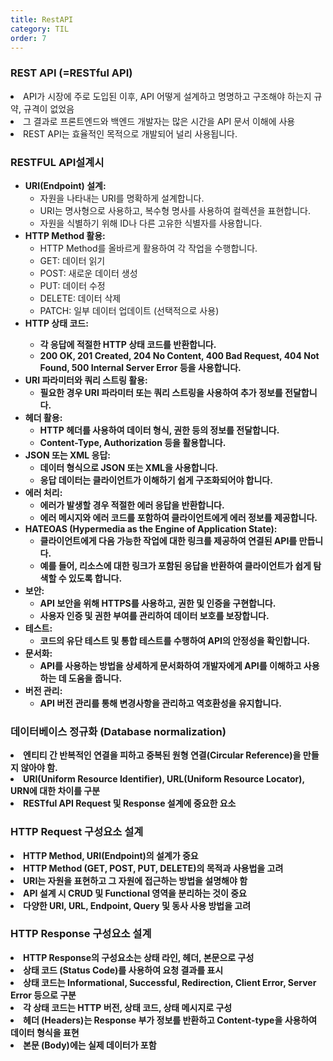 ```yaml
---
title: RestAPI
category: TIL
order: 7
---
```


### REST API (=RESTful API)

<div class="content-box">
<li> API가 시장에 주로 도입된 이후, API 어떻게 설계하고 명명하고 구조해야 하는지 규약, 규격이 없었음</li>
<li> 그 결과로 프론트엔드와 백엔드 개발자는 많은 시간을 API 문서 이해에 사용</li>
<li> REST API는 효율적인 목적으로 개발되어 널리 사용됩니다. </li>
</div>

### RESTFUL API설계시 

<ul>
  <li><strong>URI(Endpoint) 설계:</strong>
    <ul>
      <li>자원을 나타내는 URI를 명확하게 설계합니다.</li>
      <li>URI는 명사형으로 사용하고, 복수형 명사를 사용하여 컬렉션을 표현합니다.</li>
      <li>자원을 식별하기 위해 ID나 다른 고유한 식별자를 사용합니다.</li>
    </ul>
  </li>
  <li><strong>HTTP Method 활용:</strong>
    <ul>
      <li>HTTP Method를 올바르게 활용하여 각 작업을 수행합니다.</li>
      <li>GET: 데이터 읽기</li>
      <li>POST: 새로운 데이터 생성</li>
      <li>PUT: 데이터 수정</li>
      <li>DELETE: 데이터 삭제</li>
      <li>PATCH: 일부 데이터 업데이트 (선택적으로 사용)</li>
    </ul>
  </li>
  <li><strong>HTTP 상태 코드:</sㅎtrong>
    <ul>
      <li>각 응답에 적절한 HTTP 상태 코드를 반환합니다.</li>
      <li>200 OK, 201 Created, 204 No Content, 400 Bad Request, 404 Not Found, 500 Internal Server Error 등을 사용합니다.</li>
    </ul>
  </li>
  <li><strong>URI 파라미터와 쿼리 스트링 활용:</strong>
    <ul>
      <li>필요한 경우 URI 파라미터 또는 쿼리 스트링을 사용하여 추가 정보를 전달합니다.</li>
    </ul>
  </li>
  <li><strong>헤더 활용:</strong>
    <ul>
      <li>HTTP 헤더를 사용하여 데이터 형식, 권한 등의 정보를 전달합니다.</li>
      <li>Content-Type, Authorization 등을 활용합니다.</li>
    </ul>
  </li>
  <li><strong>JSON 또는 XML 응답:</strong>
    <ul>
      <li>데이터 형식으로 JSON 또는 XML을 사용합니다.</li>
      <li>응답 데이터는 클라이언트가 이해하기 쉽게 구조화되어야 합니다.</li>
    </ul>
  </li>
  <li><strong>에러 처리:</strong>
    <ul>
      <li>에러가 발생할 경우 적절한 에러 응답을 반환합니다.</li>
      <li>에러 메시지와 에러 코드를 포함하여 클라이언트에게 에러 정보를 제공합니다.</li>
    </ul>
  </li>
  <li><strong>HATEOAS (Hypermedia as the Engine of Application State):</strong>
    <ul>
      <li>클라이언트에게 다음 가능한 작업에 대한 링크를 제공하여 연결된 API를 만듭니다.</li>
      <li>예를 들어, 리소스에 대한 링크가 포함된 응답을 반환하여 클라이언트가 쉽게 탐색할 수 있도록 합니다.</li>
    </ul>
  </li>
  <li><strong>보안:</strong>
    <ul>
      <li>API 보안을 위해 HTTPS를 사용하고, 권한 및 인증을 구현합니다.</li>
      <li>사용자 인증 및 권한 부여를 관리하여 데이터 보호를 보장합니다.</li>
    </ul>
  </li>
  <li><strong>테스트:</strong>
    <ul>
      <li>코드의 유단 테스트 및 통합 테스트를 수행하여 API의 안정성을 확인합니다.</li>
    </ul>
  </li>
  <li><strong>문서화:</strong>
    <ul>
      <li>API를 사용하는 방법을 상세하게 문서화하여 개발자에게 API를 이해하고 사용하는 데 도움을 줍니다.</li>
    </ul>
  </li>
  <li><strong>버전 관리:</strong>
    <ul>
      <li>API 버전 관리를 통해 변경사항을 관리하고 역호환성을 유지합니다.</li>
    </ul>
  </li>
</ul>


### 데이터베이스 정규화 (Database normalization)

<li> 엔티티 간 반복적인 연결을 피하고 중복된 원형 연결(Circular Reference)을 만들지 않아야 함.</li>
<li> URI(Uniform Resource Identifier), URL(Uniform Resource Locator), URN에 대한 차이를 구분</li>
<li> RESTful API Request 및 Response 설계에 중요한 요소</li>

### HTTP Request 구성요소 설계

<li>HTTP Method, URI(Endpoint)의 설계가 중요</li>
<li>HTTP Method (GET, POST, PUT, DELETE)의 목적과 사용법을 고려</li>
<li>URI는 자원을 표현하고 그 자원에 접근하는 방법을 설명해야 함</li>
<li>API 설계 시 CRUD 및 Functional 영역을 분리하는 것이 중요</li>
<li>다양한 URI, URL, Endpoint, Query 및 동사 사용 방법을 고려</li>

### HTTP Response 구성요소 설계

<li>HTTP Response의 구성요소는 상태 라인, 헤더, 본문으로 구성</li>
<li>상태 코드 (Status Code)를 사용하여 요청 결과를 표시</li>
<li>상태 코드는 Informational, Successful, Redirection, Client Error, Server Error 등으로 구분</li>
<li>각 상태 코드는 HTTP 버전, 상태 코드, 상태 메시지로 구성</li>
<li>헤더 (Headers)는 Response 부가 정보를 반환하고 Content-type을 사용하여 데이터 형식을 표현</li>
<li>본문 (Body)에는 실제 데이터가 포함</li>